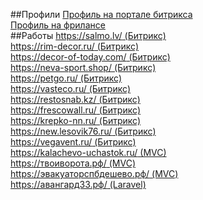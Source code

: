 ##Профили
[Профиль на портале битрикса](https://dev.1c-bitrix.ru/learning/resume.php?ID=57754555-2371463)   
[Профиль на фрилансе](https://www.fl.ru/users/sergoweb/)   
##Работы
[https://salmo.lv/ (Битрикс)](https://salmo.lv/)  
[https://rim-decor.ru/ (Битрикс)](https://rim-decor.ru/)  
[https://decor-of-today.com/ (Битрикс)](https://decor-of-today.com/)  
[https://neva-sport.shop/ (Битрикс)](https://neva-sport.shop/)  
[https://petgo.ru/ (Битрикс)](https://petgo.ru/)  
[https://vasteco.ru/ (Битрикс)](https://vasteco.ru/)  
[https://restosnab.kz/ (Битрикс)](https://restosnab.kz/)  
[https://frescowall.ru/ (Битрикс)](https://frescowall.ru/)  
[https://krepko-nn.ru/ (Битрикс)](https://krepko-nn.ru/)  
[https://new.lesovik76.ru/ (Битрикс)](https://new.lesovik76.ru/)  
[https://vegavent.ru/ (Битрикс)](https://vegavent.ru/)  
[https://kalachevo-uchastok.ru/ (MVC)](https://kalachevo-uchastok.ru/)  
[https://твоиворота.рф/ (MVC)](https://твоиворота.рф/)  
[https://эвакуаторспбдешево.рф/ (MVC)](https://эвакуаторспбдешево.рф/)  
[https://авангард33.рф/ (Laravel)](https://авангард33.рф/)  

